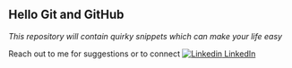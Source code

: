 ## Hello Git and GitHub
*This repository will contain quirky snippets which can make your life easy*

Reach out to me for suggestions or to connect
[![Linkedin](https://i.stack.imgur.com/gVE0j.png) LinkedIn](https://www.linkedin.com/in/chinmoy-anand-b56a4812b)
